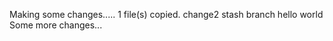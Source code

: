 Making some changes.....        1 file(s) copied.
change2
stash
branch
hello world
Some more changes...


